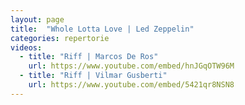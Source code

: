 ```yaml
---
layout: page
title:  "Whole Lotta Love | Led Zeppelin"
categories: repertorie
videos:
  - title: "Riff | Marcos De Ros"
    url: https://www.youtube.com/embed/hnJGqOTW96M
  - title: "Riff | Vilmar Gusberti"
    url: https://www.youtube.com/embed/5421qr8NSN8
---
```

